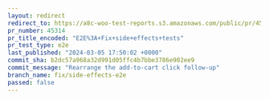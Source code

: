 ```yaml
---
layout: redirect
redirect_to: https://a8c-woo-test-reports.s3.amazonaws.com/public/pr/45314/e2e/index.html
pr_number: 45314
pr_title_encoded: "E2E%3A+Fix+side+effects+tests"
pr_test_type: e2e
last_published: "2024-03-05 17:50:02 +0000"
commit_sha: b2dc57a968a32d991d05ffc4b7bbe3786e902ee9
commit_message: "Rearrange the add-to-cart click follow-up"
branch_name: fix/side-effects-e2e
passed: false
---
```

